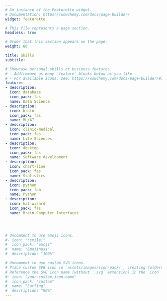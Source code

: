 ```yaml
---
# An instance of the Featurette widget.
# Documentation: https://wowchemy.com/docs/page-builder/
widget: featurette

# This file represents a page section.
headless: true

# Order that this section appears on the page.
weight: 60

title: Skills
subtitle:

# Showcase personal skills or business features.
# - Add/remove as many `feature` blocks below as you like.
# - For available icons, see: https://wowchemy.com/docs/page-builder/#icons
feature:
- description: 
  icon: database
  icon_pack: fas
  name: Data Science
- description: 
  icon: brain
  icon_pack: fas
  name: ML/AI
- description: 
  icon: clinic-medical
  icon_pack: fas
  name: Life Sciences
- description: 
  icon: desktop
  icon_pack: fas
  name: Software development
- description:
  icon: chart-line
  icon_pack: fas
  name: Statistics
- description: 
  icon: python
  icon_pack: fab
  name: Python
- description: 
  icon: hat-wizard
  icon_pack: fas
  name: Brain-Computer Interfaces



  
# Uncomment to use emoji icons.
#- icon: ":smile:"
#  icon_pack: "emoji"
#  name: "Emojiness"
#  description: "100%"  

# Uncomment to use custom SVG icons.
# Place custom SVG icon in `assets/images/icon-pack/`, creating folders if necessary.
# Reference the SVG icon name (without `.svg` extension) in the `icon` field.
#- icon: "your-custom-icon-name"
#  icon_pack: "custom"
#  name: "Surfing"
#  description: "90%"
---
```

